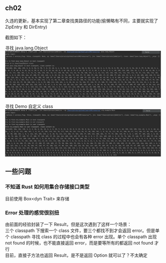 ## ch02
久违的更新，基本实现了第二章查找类路径的功能(偷懒略有不同，主要就实现了 ZipEntry 和 DirEntry)

截图如下：

寻找 java.lang.Object
![](./img/chapter2_boot.png)

寻找 Demo 自定义 class
![](./img/chapter2_user.png)



## 一些问题

### 不知道 Rust 如何用集合存储接口类型  
  目前使用 Box&lt;dyn Trait&gt; 来存储 
### Error 处理的感觉很别扭  
  由前面的经验封装了一下 Result，但是这次遇到了这样一个场景：  
  三个 classpath 下搜索一个 class 文件，要三个都找不到才会返回 error。但是单个 classpath 寻找 class 的过程中也会有各种 error 出现。单个 classpath 出现 not found 的时候，也不能直接返回 error，而是要等所有的都返回 not found 才行  
  目前，直接子方法也返回 Result，是不是返回 Option 就可以了？不太确定
